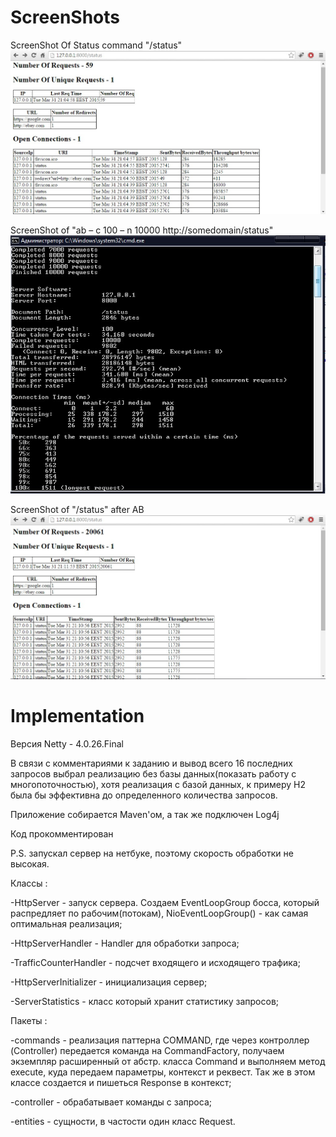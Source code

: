 ScreenShots
===========


ScreenShot Of Status command "/status"
![ScreenShot](https://github.com/JustBeAGuy/NettyServer/blob/master/status.jpg)

ScreenShot of "ab – c 100 – n 10000 http://somedomain/status"
![ScreenShot](https://github.com/JustBeAGuy/NettyServer/blob/master/ab.jpg)

ScreenShot of "/status" after AB
![ScreenShot](https://github.com/JustBeAGuy/NettyServer/blob/master/afterAB.jpg)

Implementation
=============

Версия Netty - 4.0.26.Final

В связи с комментариями к заданию и вывод всего 16 последних запросов выбрал реализацию без базы данных(показать работу с многопоточностью), хотя реализация с базой данных, к примеру H2 была бы эффективна до определенного количества запросов.

Приложение собирается Maven'ом, а так же подключен Log4j

Код прокомментирован

P.S. запускал сервер на нетбуке, поэтому скорость обработки не высокая.

Классы :

-HttpServer - запуск сервера. Создаем EventLoopGroup босса, который распредляет по рабочим(потокам), NioEventLoopGroup() - как самая оптимальная реализация;

-HttpServerHandler - Handler для обработки запроса;

-TrafficCounterHandler - подсчет входящего и исходящего трафика;

-HttpServerInitializer - инициализация сервер;

-ServerStatistics - класс который хранит статистику запросов;

Пакеты :

-commands - реализация паттерна COMMAND, где через контроллер (Controller) передается команда на CommandFactory, получаем экземпляр расширенный от абстр. класса Command и выполняем метод execute, куда передаем параметры, контекст и реквест. Так же в этом классе создается и пишеться Response в контекст;

-controller - обрабатывает команды с запроса;

-entities - сущности, в частости один класс Request.
